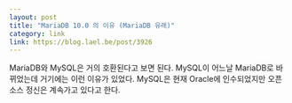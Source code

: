 ```yaml
---
layout: post
title: "MariaDB 10.0 의 이유 (MariaDB 유래)"
category: link
link: https://blog.lael.be/post/3926
---
```

MariaDB와 MySQL은 거의 호환된다고 보면 된다. MySQL이 어느날 MariaDB로 바뀌었는데 거기에는 이런 이유가 있었다. MySQL은 현재 Oracle에 인수되었지만 오픈소스 정신은 계속가고 있다고 한다.
